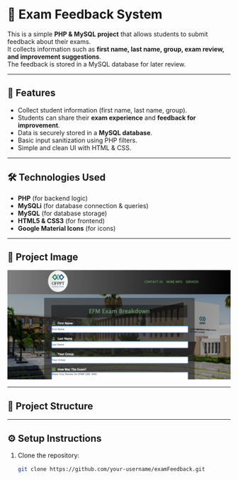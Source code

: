 # 📌 Exam Feedback System

This is a simple **PHP & MySQL project** that allows students to submit feedback about their exams.  
It collects information such as **first name, last name, group, exam review, and improvement suggestions**.  
The feedback is stored in a MySQL database for later review.

---

## 🚀 Features
- Collect student information (first name, last name, group).
- Students can share their **exam experience** and **feedback for improvement**.
- Data is securely stored in a **MySQL database**.
- Basic input sanitization using PHP filters.
- Simple and clean UI with HTML & CSS.

---

## 🛠️ Technologies Used
- **PHP** (for backend logic)
- **MySQLi** (for database connection & queries)
- **MySQL** (for database storage)
- **HTML5 & CSS3** (for frontend)
- **Google Material Icons** (for icons)


---
## 📂 Project Image 
![Alt text](examBreak.png)

---

## 📂 Project Structure

---

## ⚙️ Setup Instructions

1. Clone the repository:
   ```bash
   git clone https://github.com/your-username/examFeedback.git
